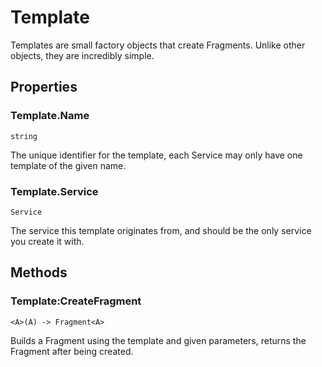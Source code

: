 # Template

Templates are small factory objects that create Fragments. Unlike other objects,
they are incredibly simple.

## Properties

### Template.Name

`string`

The unique identifier for the template, each Service may only have one template
of the given name.

### Template.Service

`Service`

The service this template originates from, and should be the only service you
create it with.

## Methods

### Template:CreateFragment

`<A>(A) -> Fragment<A>`

Builds a Fragment using the template and given parameters, returns the Fragment
after being created.